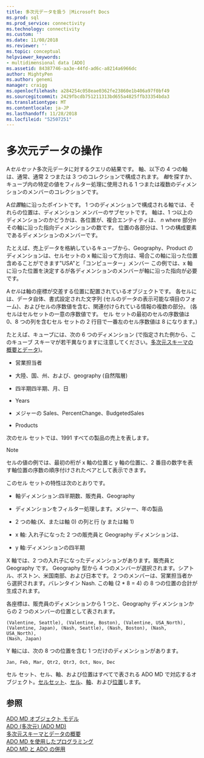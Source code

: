 ```yaml
---
title: 多次元データを扱う |Microsoft Docs
ms.prod: sql
ms.prod_service: connectivity
ms.technology: connectivity
ms.custom: ''
ms.date: 11/08/2018
ms.reviewer: ''
ms.topic: conceptual
helpviewer_keywords:
- multidimensional data [ADO]
ms.assetid: 84387746-aa3e-44fd-ad6c-a8214a6966dc
author: MightyPen
ms.author: genemi
manager: craigg
ms.openlocfilehash: a284254c058eae0362fe23860e1b406a97f0bf49
ms.sourcegitcommit: 2429fbcdb751211313bd655a4825ffb33354bda3
ms.translationtype: MT
ms.contentlocale: ja-JP
ms.lasthandoff: 11/28/2018
ms.locfileid: "52507251"
---
```

# <a name="working-with-multidimensional-data"></a>多次元データの操作
A*セルセット*多次元データに対するクエリの結果です。 軸、以下の 4 つの軸は、通常、通常 2 つまたは 3 つのコレクションで構成されます。 *軸*を探すか、キューブ内の特定の値をフィルター処理に使用される 1 つまたは複数のディメンションのメンバーのコレクションです。  
  
 A*位置*軸に沿ったポイントです。 1 つのディメンションで構成される軸では、それらの位置は、ディメンション メンバーのサブセットです。 軸は、1 つ以上のディメンションのかどうかは、各位置が、複合エンティティは、 *n* where 部分*n*その軸に沿った指向ディメンションの数です。 位置の各部分は、1 つの構成要素であるディメンションのメンバーです。  
  
 たとえば、売上データを格納しているキューブから、Geography、Product のディメンションは、セルセットの x 軸に沿って方向は、場合この軸に沿った位置含めることができます"USA"と「コンピューター」メンバー この例では、x 軸に沿った位置を決定するが各ディメンションのメンバーが軸に沿った指向が必要です。  
  
 A*セル*は軸の座標が交差する位置に配置されているオブジェクトです。 各セルには、データ自体、書式設定された文字列 (セルのデータの表示可能な項目のフォーム)、およびセルの序数値を含む、関連付けられている情報の複数の部分。 (各セルはセルセットの一意の序数値です。 セル セットの最初のセルの序数値は 0、8 つの列を含むセル セットの 2 行目で一番左のセル序数値は 8 になります。)  
  
 たとえば、キューブには、次の 6 つのディメンション (で指定された例から、このキューブ スキーマが若干異なりますに注意してください。[多次元スキーマの概要とデータ](../../../ado/guide/multidimensional/overview-of-multidimensional-schemas-and-data.md))。  
  
-   営業担当者  
  
-   大陸、国、州、および、geography (自然階層)  
  
-   四半期四半期、月、日  
  
-   Years  
  
-   メジャーの Sales、PercentChange、BudgetedSales  
  
-   Products  
  
 次のセル セットでは、1991 すべての製品の売上を表します。  
  
> [!NOTE]
>  セルの値の例では、最初の桁が x 軸の位置と y 軸の位置に、2 番目の数字を表す軸位置の序数の順序付けされたペアとして表示できます。  
  
 このセル セットの特性は次のとおりです。  
  
-   軸ディメンション:四半期数、販売員、Geography  
  
-   ディメンションをフィルター処理します。メジャー、年の製品  
  
-   2 つの軸:(X、または軸 0) の列と行 (y または軸 1)  
  
-   x 軸: 入れ子になった 2 つの販売員と Geography ディメンションは、  
  
-   y 軸:ディメンションの四半期  
  
 X 軸では、2 つの入れ子になったディメンションがあります。販売員と Geography です。 Geography 型から 4 つのメンバーが選択されます。シアトル、ボストン、米国南部、および日本です。 2 つのメンバーは、営業担当者から選択されます。バレンタイン Nash. この軸 (2 * 8 = 4) の 8 つの位置の合計が生成されます。  
  
 各座標は、販売員のディメンションから 1 つと、Geography ディメンションからの 2 つのメンバーの位置として表されます。  
  
```console
(Valentine, Seattle), (Valentine, Boston), (Valentine, USA_North),  
(Valentine, Japan), (Nash, Seattle), (Nash, Boston), (Nash, USA_North),  
(Nash, Japan)  
```  
  
 Y 軸には、次の 8 つの位置を含む 1 つだけのディメンションがあります。  
  
```console
Jan, Feb, Mar, Qtr2, Qtr3, Oct, Nov, Dec  
```  
  
 セル セット、セル、軸、および位置はすべてで表される ADO MD で対応するオブジェクト。[セルセット](../../../ado/reference/ado-md-api/cellset-object-ado-md.md)、[セル](../../../ado/reference/ado-md-api/cell-object-ado-md.md)、[軸](../../../ado/reference/ado-md-api/axis-object-ado-md.md)、および[位置](../../../ado/reference/ado-md-api/position-object-ado-md.md)します。  
  
## <a name="see-also"></a>参照  
 [ADO MD オブジェクト モデル](../../../ado/reference/ado-md-api/ado-md-object-model.md)   
 [ADO (多次元) (ADO MD)](../../../ado/guide/multidimensional/ado-multidimensional-ado-md.md)   
 [多次元スキーマとデータの概要](../../../ado/guide/multidimensional/overview-of-multidimensional-schemas-and-data.md)   
 [ADO MD を使用したプログラミング](../../../ado/guide/multidimensional/programming-with-ado-md.md)   
 [ADO MD と ADO の併用](../../../ado/guide/multidimensional/using-ado-with-ado-md.md)
